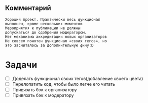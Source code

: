 ## Комментарий

```
Хороший проект. Практически весь функционал
выполнен, кроме нескольких моментов
Мероприятия к публикации не должны
допускаться до одобрения модератором.
Нет механизма аккредитации новых организаторов
Не совсем понятен функционал «своих тегов», но
это засчиталось за дополнительную фичу:D
```

##

# Задачи
- [ ] Доделать функционал своих тегов(добавление своего цвета)
- [ ] Пнрелопатить код, чтобы было легче его читать
- [ ] Привязать бэк к организатору
- [ ] Привязать бэк к модератору
